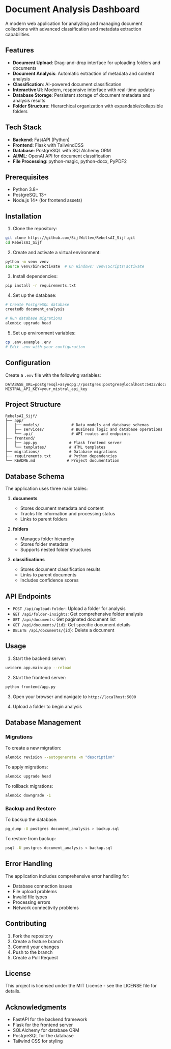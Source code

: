 # Document Analysis Dashboard

A modern web application for analyzing and managing document collections with advanced classification and metadata extraction capabilities.

## Features

- **Document Upload**: Drag-and-drop interface for uploading folders and documents
- **Document Analysis**: Automatic extraction of metadata and content analysis
- **Classification**: AI-powered document classification
- **Interactive UI**: Modern, responsive interface with real-time updates
- **Database Storage**: Persistent storage of document metadata and analysis results
- **Folder Structure**: Hierarchical organization with expandable/collapsible folders

## Tech Stack

- **Backend**: FastAPI (Python)
- **Frontend**: Flask with TailwindCSS
- **Database**: PostgreSQL with SQLAlchemy ORM
- **AI/ML**: OpenAI API for document classification
- **File Processing**: python-magic, python-docx, PyPDF2

## Prerequisites

- Python 3.8+
- PostgreSQL 13+
- Node.js 14+ (for frontend assets)

## Installation

1. Clone the repository:
```bash
git clone https://github.com/SijfWillem/RebelsAI_Sijf.git
cd RebelsAI_Sijf
```

2. Create and activate a virtual environment:
```bash
python -m venv venv
source venv/bin/activate  # On Windows: venv\Scripts\activate
```

3. Install dependencies:
```bash
pip install -r requirements.txt
```

4. Set up the database:
```bash
# Create PostgreSQL database
createdb document_analysis

# Run database migrations
alembic upgrade head
```

5. Set up environment variables:
```bash
cp .env.example .env
# Edit .env with your configuration
```

## Configuration

Create a `.env` file with the following variables:

```env
DATABASE_URL=postgresql+asyncpg://postgres:postgres@localhost:5432/document_analysis
MISTRAL_API_KEY=your_mistral_api_key
```

## Project Structure

```
RebelsAI_Sijf/
├── app/
│   ├── models/              # Data models and database schemas
│   ├── services/            # Business logic and database operations
│   └── api/                 # API routes and endpoints
├── frontend/
│   ├── app.py              # Flask frontend server
│   └── templates/          # HTML templates
├── migrations/             # Database migrations
├── requirements.txt        # Python dependencies
└── README.md              # Project documentation
```

## Database Schema

The application uses three main tables:

1. **documents**
   - Stores document metadata and content
   - Tracks file information and processing status
   - Links to parent folders

2. **folders**
   - Manages folder hierarchy
   - Stores folder metadata
   - Supports nested folder structures

3. **classifications**
   - Stores document classification results
   - Links to parent documents
   - Includes confidence scores

## API Endpoints

- `POST /api/upload-folder`: Upload a folder for analysis
- `GET /api/folder-insights`: Get comprehensive folder analysis
- `GET /api/documents`: Get paginated document list
- `GET /api/documents/{id}`: Get specific document details
- `DELETE /api/documents/{id}`: Delete a document

## Usage

1. Start the backend server:
```bash
uvicorn app.main:app --reload
```

2. Start the frontend server:
```bash
python frontend/app.py
```

3. Open your browser and navigate to `http://localhost:5000`

4. Upload a folder to begin analysis

## Database Management

### Migrations

To create a new migration:
```bash
alembic revision --autogenerate -m "description"
```

To apply migrations:
```bash
alembic upgrade head
```

To rollback migrations:
```bash
alembic downgrade -1
```

### Backup and Restore

To backup the database:
```bash
pg_dump -U postgres document_analysis > backup.sql
```

To restore from backup:
```bash
psql -U postgres document_analysis < backup.sql
```

## Error Handling

The application includes comprehensive error handling for:
- Database connection issues
- File upload problems
- Invalid file types
- Processing errors
- Network connectivity problems

## Contributing

1. Fork the repository
2. Create a feature branch
3. Commit your changes
4. Push to the branch
5. Create a Pull Request

## License

This project is licensed under the MIT License - see the LICENSE file for details.

## Acknowledgments

- FastAPI for the backend framework
- Flask for the frontend server
- SQLAlchemy for database ORM
- PostgreSQL for the database
- Tailwind CSS for styling
